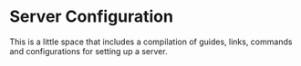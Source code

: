 # Server Configuration
This is a little space that includes a compilation of guides, links, commands and configurations for setting up a server.
